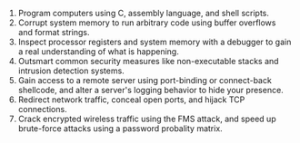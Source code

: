 1. Program computers using C, assembly language, and shell scripts.
2. Corrupt system memory to run arbitrary code using buffer overflows and  format strings.
3. Inspect processor registers and system memory with a debugger to gain a real understanding of what is happening.
4. Outsmart common security measures like non-executable stacks and intrusion detection systems.
5. Gain access to a remote server using port-binding or connect-back shellcode, and alter a server's logging behavior to hide your presence.
6. Redirect network traffic, conceal open ports, and hijack TCP connections.
7. Crack encrypted wireless traffic using the FMS attack, and speed up brute-force attacks using a password probality matrix.
